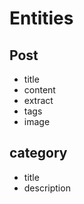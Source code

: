 
# Entities 

## Post

-  title
-  content
-  extract
-  tags
-  image 

## category 

- title
- description



